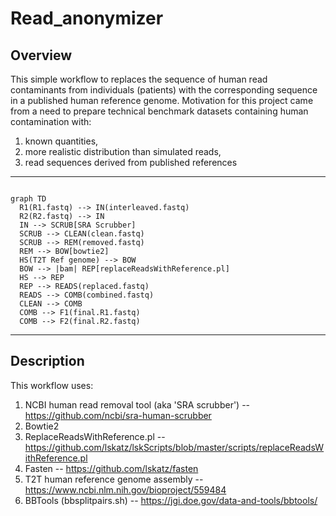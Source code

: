 # Read_anonymizer

## Overview  
This simple workflow to replaces the sequence of human read contaminants from individuals (patients) with the corresponding sequence in a published human reference genome. Motivation for this project came from a need to prepare technical benchmark datasets containing human contamination with:  

1. known quantities,
1. more realistic distribution than simulated reads, 
1. read sequences derived from published references

---

```mermaid

graph TD
  R1(R1.fastq) --> IN(interleaved.fastq)
  R2(R2.fastq) --> IN
  IN --> SCRUB[SRA Scrubber]
  SCRUB --> CLEAN(clean.fastq)
  SCRUB --> REM(removed.fastq)
  REM --> BOW[bowtie2]
  HS(T2T Ref genome) --> BOW
  BOW --> |bam| REP[replaceReadsWithReference.pl]
  HS --> REP
  REP --> READS(replaced.fastq)
  READS --> COMB(combined.fastq)
  CLEAN --> COMB
  COMB --> F1(final.R1.fastq)
  COMB --> F2(final.R2.fastq)

```
---
## Description
This workflow uses:
1. NCBI human read removal tool (aka 'SRA scrubber') -- https://github.com/ncbi/sra-human-scrubber  
1. Bowtie2  
1. ReplaceReadsWithReference.pl -- https://github.com/lskatz/lskScripts/blob/master/scripts/replaceReadsWithReference.pl  
1. Fasten -- https://github.com/lskatz/fasten  
1. T2T human reference genome assembly -- https://www.ncbi.nlm.nih.gov/bioproject/559484  
1. BBTools (bbsplitpairs.sh) -- https://jgi.doe.gov/data-and-tools/bbtools/  
